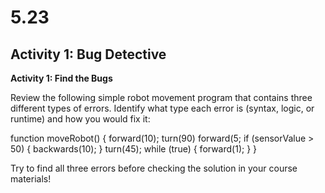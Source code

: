 # 5.23
## **Activity 1: Bug Detective**

**Activity 1: Find the Bugs**

Review the following simple robot movement program that contains three different types of errors. Identify what type each error is (syntax, logic, or runtime) and how you would fix it:


function moveRobot() {
  forward(10);
  turn(90)
  forward(5;
  if (sensorValue > 50) {
    backwards(10);
  }
  turn(45);
  while (true) {
    forward(1);
  }
}


Try to find all three errors before checking the solution in your course materials!
